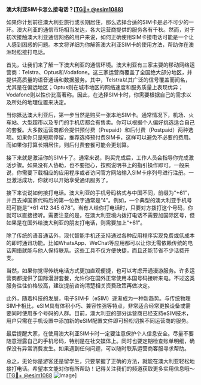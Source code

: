**澳大利亚SIM卡怎么接电话？[[TG💪+ @esim1088](https://t.me/s/esim1088)]**

如果你计划前往澳大利亚旅行或长期居住，那么选择合适的SIM卡是必不可少的一环。澳大利亚的通信市场相当发达，各大运营商提供的服务各有千秋。然而，对于初次接触澳大利亚通信网络的用户来说，如何正确使用SIM卡接电话可能是一个让人感到困惑的问题。本文将详细为你解答澳大利亚SIM卡的使用方法，帮助你在澳洲轻松接打电话。

首先，让我们来了解一下澳大利亚的通信环境。澳大利亚有三家主要的移动网络运营商：Telstra、Optus和Vodafone。这三家运营商覆盖了全国绝大部分地区，并提供高质量的语音通话和数据服务。其中，Telstra以其广泛的信号覆盖而闻名，尤其是在偏远地区；Optus则在城市地区的网络速度和服务质量上表现优异；Vodafone则以性价比高著称。因此，在选择SIM卡时，你需要根据自己的需求以及所处的地理位置来决定。

当你抵达澳大利亚后，第一步当然是购买一张本地SIM卡。通常情况下，机场、火车站、大型超市以及专门的手机店都会有售卖。你可以根据个人偏好挑选适合自己的套餐。大多数运营商都会提供预付费（Prepaid）和后付费（Postpaid）两种选项。如果你只是短期停留，推荐选择预付费SIM卡，这样可以避免不必要的费用。而如果你打算长期居住，则后付费套餐可能会更划算。

接下来就是激活你的SIM卡了。通常来说，购买完成后，工作人员会指导你完成激活步骤。如果没有人协助，也不要担心，按照说明书上的指引操作即可。一般来说，你需要下载相应的应用程序或者访问官方网站输入SIM卡序列号进行注册。一旦激活成功，你就可以开始享受通讯服务了。

接下来说说如何接打电话。澳大利亚的手机号码格式与中国不同，前缀为“+61”，并且去掉国家代码后的第一位数字通常是“4”。例如，一个典型的澳大利亚手机号码可能是“+61 412 345 678”。当有人给你打电话时，只要对方拨打这个号码，你就可以直接接听。需要注意的是，在澳大利亚境内拨打电话不需要加国际区号，但如果是在国外给澳大利亚的朋友打电话，则需要加上“+61”。

除了传统的语音通话外，现代智能手机还支持通过各种应用程序实现免费或低成本的即时通讯功能。比如WhatsApp、WeChat等应用都可以让你无需依赖传统的电话网络就能与他人保持联系。这些工具不仅方便快捷，而且还能节省不少话费开支。

当然，如果你觉得传统电话方式更加直观便捷，也可以考虑开通漫游服务。许多运营商都提供了国际漫游套餐，允许你在国外正常使用本国号码接听来电。不过这类服务往往价格较高，建议提前咨询清楚相关资费政策再做决定。

此外，随着科技的发展，电子SIM卡（eSIM）逐渐成为一种新趋势。与传统物理SIM卡相比，eSIM具有体积小巧、兼容性强等特点，非常适合经常更换设备或需要同时使用多个号码的人群。目前，澳大利亚的部分运营商已经支持eSIM技术，用户只需在手机设置中添加新的eSIM配置文件即可轻松切换不同运营商的服务。

最后提醒大家，在使用澳大利亚SIM卡时一定要注意保护个人信息安全。尽量不要随意泄露自己的手机号码，特别是在社交媒体上。同时也要定期检查账单明细，确保没有异常消费发生。如果遇到任何问题，可以随时联系运营商客服寻求帮助。

总之，无论你是游客还是留学生，只要掌握了正确的方法，就能在澳大利亚轻松地接打电话。希望本文能对你有所帮助！记得关注我们的频道获取更多实用信息哦～ [[TG💪+ @esim1088](https://t.me/s/esim1088) ![Image](https://i.postimg.cc/4NQfJmqS/Snipaste-2025-05-13-00-14-12.png)]